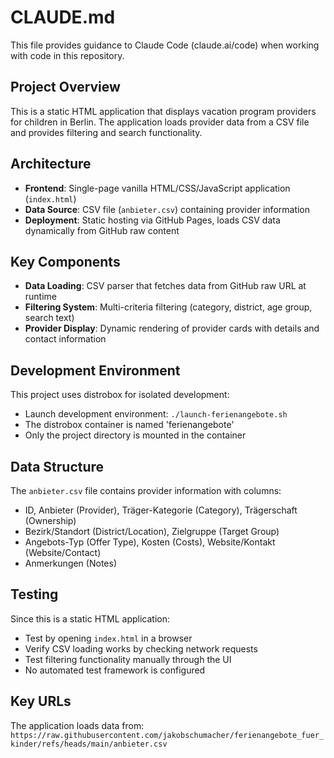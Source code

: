 # CLAUDE.md

This file provides guidance to Claude Code (claude.ai/code) when working with code in this repository.

## Project Overview

This is a static HTML application that displays vacation program providers for children in Berlin. The application loads provider data from a CSV file and provides filtering and search functionality.

## Architecture

- **Frontend**: Single-page vanilla HTML/CSS/JavaScript application (`index.html`)
- **Data Source**: CSV file (`anbieter.csv`) containing provider information
- **Deployment**: Static hosting via GitHub Pages, loads CSV data dynamically from GitHub raw content

## Key Components

- **Data Loading**: CSV parser that fetches data from GitHub raw URL at runtime
- **Filtering System**: Multi-criteria filtering (category, district, age group, search text)
- **Provider Display**: Dynamic rendering of provider cards with details and contact information

## Development Environment

This project uses distrobox for isolated development:
- Launch development environment: `./launch-ferienangebote.sh`
- The distrobox container is named 'ferienangebote'
- Only the project directory is mounted in the container

## Data Structure

The `anbieter.csv` file contains provider information with columns:
- ID, Anbieter (Provider), Träger-Kategorie (Category), Trägerschaft (Ownership)
- Bezirk/Standort (District/Location), Zielgruppe (Target Group)
- Angebots-Typ (Offer Type), Kosten (Costs), Website/Kontakt (Website/Contact)
- Anmerkungen (Notes)

## Testing

Since this is a static HTML application:
- Test by opening `index.html` in a browser
- Verify CSV loading works by checking network requests
- Test filtering functionality manually through the UI
- No automated test framework is configured

## Key URLs

The application loads data from: `https://raw.githubusercontent.com/jakobschumacher/ferienangebote_fuer_kinder/refs/heads/main/anbieter.csv`